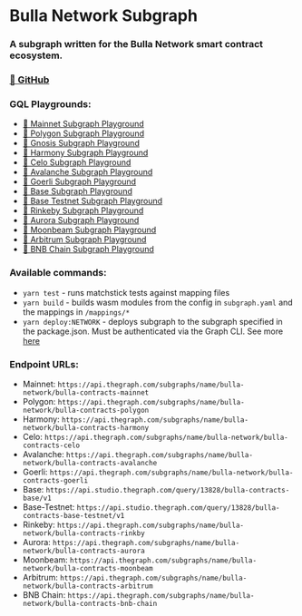 # Bulla Network Subgraph

### A subgraph written for the Bulla Network smart contract ecosystem.

### [🔗 GitHub](https://github.com/bulla-network/bulla-network-subgraph)

### GQL Playgrounds:

- [🔗 Mainnet Subgraph Playground](https://thegraph.com/hosted-service/subgraph/bulla-network/bulla-contracts-mainnet)
- [🔗 Polygon Subgraph Playground](https://thegraph.com/hosted-service/subgraph/bulla-network/bulla-contracts-polygon)
- [🔗 Gnosis Subgraph Playground](https://thegraph.com/hosted-service/subgraph/bulla-network/bulla-contracts-gnosis)
- [🔗 Harmony Subgraph Playground](https://api.thegraph.com/subgraphs/name/bulla-network/bulla-contracts-harmony)
- [🔗 Celo Subgraph Playground](https://thegraph.com/hosted-service/subgraph/bulla-network/bulla-contracts-celo)
- [🔗 Avalanche Subgraph Playground](https://thegraph.com/hosted-service/subgraph/bulla-network/bulla-contracts-avalanche)
- [🔗 Goerli Subgraph Playground](https://thegraph.com/hosted-service/subgraph/bulla-network/bulla-contracts-goerli)
- [🔗 Base Subgraph Playground](https://api.studio.thegraph.com/query/13828/bulla-contracts-base/v1)
- [🔗 Base Testnet Subgraph Playground](https://api.studio.thegraph.com/query/13828/bulla-contracts-base-testnet/v1)
- [🔗 Rinkeby Subgraph Playground](https://thegraph.com/hosted-service/subgraph/bulla-network/bulla-contracts-rinkby)
- [🔗 Aurora Subgraph Playground](https://thegraph.com/hosted-service/subgraph/bulla-network/bulla-contracts-aurora)
- [🔗 Moonbeam Subgraph Playground](https://thegraph.com/hosted-service/subgraph/bulla-network/bulla-contracts-moonbeam)
- [🔗 Arbitrum Subgraph Playground](https://thegraph.com/hosted-service/subgraph/bulla-network/bulla-contracts-arbitrum)
- [🔗 BNB Chain Subgraph Playground](https://thegraph.com/hosted-service/subgraph/bulla-network/bulla-contracts-bnb-chain)

### Available commands:

- `yarn test` - runs matchstick tests against mapping files
- `yarn build` - builds wasm modules from the config in `subgraph.yaml` and the mappings in `/mappings/*`
- `yarn deploy:NETWORK` - deploys subgraph to the subgraph specified in the package.json. Must be authenticated via the Graph CLI. See more [here](https://thegraph.com/docs/en/developer/quick-start/#4-deploy-to-the-subgraph-studio)

### Endpoint URLs:

- Mainnet: `https://api.thegraph.com/subgraphs/name/bulla-network/bulla-contracts-mainnet`
- Polygon: `https://api.thegraph.com/subgraphs/name/bulla-network/bulla-contracts-polygon`
- Harmony: `https://api.thegraph.com/subgraphs/name/bulla-network/bulla-contracts-harmony`
- Celo: `https://api.thegraph.com/subgraphs/name/bulla-network/bulla-contracts-celo`
- Avalanche: `https://api.thegraph.com/subgraphs/name/bulla-network/bulla-contracts-avalanche`
- Goerli: `https://api.thegraph.com/subgraphs/name/bulla-network/bulla-contracts-goerli`
- Base: `https://api.studio.thegraph.com/query/13828/bulla-contracts-base/v1`
- Base-Testnet: `https://api.studio.thegraph.com/query/13828/bulla-contracts-base-testnet/v1`
- Rinkeby: `https://api.thegraph.com/subgraphs/name/bulla-network/bulla-contracts-rinkby`
- Aurora: `https://api.thegraph.com/subgraphs/name/bulla-network/bulla-contracts-aurora`
- Moonbeam: `https://api.thegraph.com/subgraphs/name/bulla-network/bulla-contracts-moonbeam`
- Arbitrum: `https://api.thegraph.com/subgraphs/name/bulla-network/bulla-contracts-arbitrum`
- BNB Chain: `https://api.thegraph.com/subgraphs/name/bulla-network/bulla-contracts-bnb-chain`
